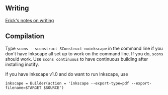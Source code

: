 
## Writing

[Erick's notes on writing](https://github.com/matsengrp/wiki/wiki/writing_with_erick)


## Compilation

Type `scons --sconstruct SConstruct-noinkscape` in the command line if you don't have Inkscape all set up to work on the command line.
If you do, `scons` should work.
Use `scons continuous` to have continuous building after installing inotify.

If you have Inkscape v1.0 and do want to run Inkscape, use

    inkscape = Builder(action = 'inkscape --export-type=pdf --export-filename=$TARGET $SOURCE')
